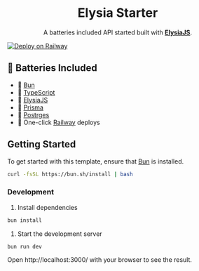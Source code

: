<div align="center">
  <h1>Elysia Starter</h1>
  <p>A batteries included API started built with <a href="https://elysiajs.com/" target="_blank"><b>ElysiaJS</b></a>.</p>
</div>

[![Deploy on Railway](https://railway.app/button.svg)](https://railway.app/template/2TqJzK?referralCode=dlaCKJ)

## 🔋 Batteries Included

- 🥟 [Bun](https://bun.sh/)
- 👮 [TypeScript](https://www.typescriptlang.org/)
- 🦊 [ElysiaJS](https://elysiajs.com/)
- 🧰 [Prisma](https://prisma.io/)
- 🐘 [Postrges](https://www.postgresql.org/)
- 🚄 One-click [Railway](https://railway.app/) deploys

## Getting Started

To get started with this template, ensure that [Bun](https://bun.sh/) is installed.

```bash
curl -fsSL https://bun.sh/install | bash
```

### Development

1. Install dependencies

```bash
bun install
```

1. Start the development server

```bash
bun run dev
```

Open http://localhost:3000/ with your browser to see the result.
